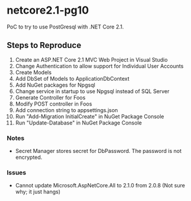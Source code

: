 # netcore2.1-pg10
PoC to try to use PostGresql with .NET Core 2.1.

## Steps to Reproduce
 1. Create an ASP.NET Core 2.1 MVC Web Project in Visual Studio
 2. Change Authentication to allow support for Individual User Accounts
 3. Create Models
 4. Add DbSet of Models to ApplicationDbContext
 5. Add NuGet packages for Npgsql
 6. Change service in startup to use Npgsql instead of SQL Server
 7. Generate Controller for Foos
 8. Modify POST controller in Foos
 9. Add connection string to appsettings.json
 10. Run "Add-Migration InitialCreate" in NuGet Package Console
 11. Run "Update-Database" in NuGet Package Console
 
### Notes
 - Secret Manager stores secret for DbPassword. The password is not encrypted.

### Issues
 - Cannot update Microsoft.AspNetCore.All to 2.1.0 from 2.0.8 (Not sure why; it just hangs)
